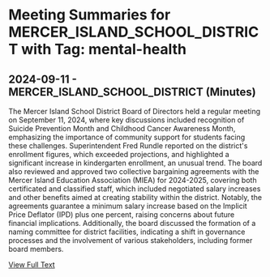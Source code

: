 # Meeting Summaries for MERCER_ISLAND_SCHOOL_DISTRICT with Tag: mental-health

## 2024-09-11 - MERCER_ISLAND_SCHOOL_DISTRICT (Minutes)

The Mercer Island School District Board of Directors held a regular meeting on September 11, 2024, where key discussions included recognition of Suicide Prevention Month and Childhood Cancer Awareness Month, emphasizing the importance of community support for students facing these challenges. Superintendent Fred Rundle reported on the district's enrollment figures, which exceeded projections, and highlighted a significant increase in kindergarten enrollment, an unusual trend. The board also reviewed and approved two collective bargaining agreements with the Mercer Island Education Association (MIEA) for 2024-2025, covering both certificated and classified staff, which included negotiated salary increases and other benefits aimed at creating stability within the district. Notably, the agreements guarantee a minimum salary increase based on the Implicit Price Deflator (IPD) plus one percent, raising concerns about future financial implications. Additionally, the board discussed the formation of a naming committee for district facilities, indicating a shift in governance processes and the involvement of various stakeholders, including former board members.

[View Full Text](https://raw.githubusercontent.com/VoronoiPerspectives/WashingtonStateSchoolBoardExplorer/refs/heads/main/data/countries/usa/states/wa/counties/king/school_boards/mercer_island_school_district/2024/2024-09-11-minutes.txt)

